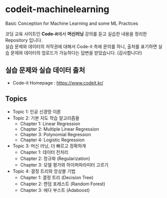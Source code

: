 # codeit-machinelearning
Basic Conception for Machine Learning and some ML Practices

코딩 교육 사이트인 **Code-it**에서 **머신러닝** 강의를 듣고 실습한 내용을 정리한 Repository 입니다.<br>
실습 문제와 데이터의 저작권에 대해서 Code-it 측에 문의를 하니, 출처를 표기하면 실습 문제와 데이터의 업로드가 가능하다는 답변을 받았습니다. (감사합니다!)<br>
## 실습 문제와 실습 데이터 출처
- Code-it Homepage : https://www.codeit.kr/
## Topics
- Topic 1: 인공 신경망 이론
- Topic 2: 기본 지도 학습 알고리즘들
	- Chapter 1: Linear Regression
	- Chapter 2: Multiple Linear Regression
	- Chapter 3: Polynomial Regression
	- Chapter 4: Logistic Regression
- Topic 3: 머신 러닝, 더 빠르고 정확하게
	- Chapter 1: 데이터 전처리
	- Chapter 2: 정규화 (Regularization)
	- Chapter 3: 모델 평가와 하이퍼파라미터 고르기
- Topic 4: 결정 트리와 앙상블 기법
	- Chapter 1: 결정 트리 (Decision Tree)
	- Chapter 2: 랜덤 포레스트 (Random Forest)
	- Chapter 3: 에다 부스트 (Adaboost)
